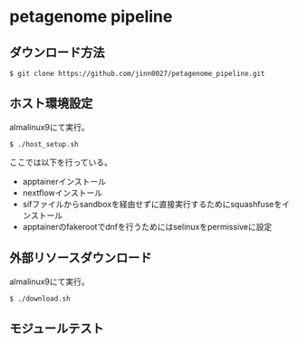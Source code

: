 # petagenome pipeline

## ダウンロード方法

`
$ git clone https://github.com/jinn0027/petagenome_pipeline.git
`

## ホスト環境設定

almalinux9にて実行。

```$ cd petagenome_pipeline/etc
$ ./host_setup.sh
```

ここでは以下を行っている。

- apptainerインストール
- nextflowインストール
- sifファイルからsandboxを経由せずに直接実行するためにsquashfuseをインストール
- apptainerのfakerootでdnfを行うためにはselinuxをpermissiveに設定

## 外部リソースダウンロード

almalinux9にて実行。

```$ cd petagenome_pipeline/etc
$ ./download.sh
```

## モジュールテスト




